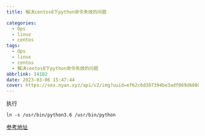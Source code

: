 ```yaml
---
title: 解决centos8下python命令失效的问题

categories:
  - Ops
  - linux
  - centos
tags:
  - Ops
  - linux
  - centos
  - 解决centos8下python命令失效的问题
abbrlink: 14182
date: 2023-03-06 15:47:44
cover: https://sex.nyan.xyz/api/v2/img?uuid=ef62c6d307394be3adf069d60803b4c5
---
```


执行

```shell
ln -s /usr/bin/python3.6 /usr/bin/python
```

[参考地址](https://blog.csdn.net/have_a_cat/article/details/118191281)